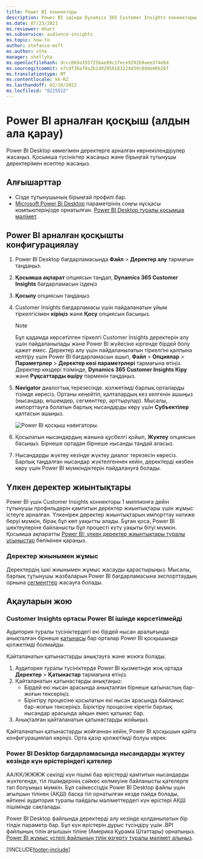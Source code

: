```yaml
---
title: Power BI коннекторы
description: Power BI ішінде Dynamics 365 Customer Insights коннекторын пайдалану жолы туралы ақпарат.
ms.date: 07/23/2021
ms.reviewer: mhart
ms.subservice: audience-insights
ms.topic: how-to
author: stefanie-msft
ms.author: sthe
manager: shellyha
ms.openlocfilehash: dccc069a355725bae09c1fece9292b9aee374e6d
ms.sourcegitcommit: e7cdf36a78a2b1dd2850183224d39c8dde46b26f
ms.translationtype: MT
ms.contentlocale: kk-KZ
ms.lasthandoff: 02/16/2022
ms.locfileid: "8225522"
---
```

# <a name="connector-for-power-bi-preview"></a>Power BI арналған қосқыш (алдын ала қарау)

Power BI Desktop көмегімен деректерге арналған көрнекілендірулер жасаңыз. Қосымша түсініктер жасаңыз және бірыңғай тұтынушы деректерімен есептер жасаңыз.

## <a name="prerequisites"></a>Алғышарттар

- Сізде тұтынушының бірыңғай профилі бар.
- [Microsoft Power BI Desktop](https://powerbi.microsoft.com/desktop/) параметрінің соңғы нұсқасы компьютеріңізде орнатылған. [Power BI Desktop туралы қосымша мәлімет](/power-bi/desktop-what-is-desktop).

## <a name="configure-the-connector-for-power-bi"></a>Power BI арналған қосқышты конфигурациялау

1. Power BI Desktop бағдарламасында **Файл** > **Деректер алу** тармағын таңдаңыз.

1. **Қосымша ақпарат** опциясын таңдап, **Dynamics 365 Customer Insights** бағдарламасын іздеңіз

1. **Қосылу** опциясын таңдаңыз.

1. Customer Insights бағдарламасы үшін пайдаланатын ұйым тіркелгісімен **кіріңіз** және **Қосу** опциясын басыңыз.
   > [!NOTE]
   > Бұл қадамда көрсетілген тіркелгі Customer Insights деректерін алу үшін пайдаланылады және Power BI жүйесіне кіргенде бірдей болу қажет емес. Деректер алу үшін пайдаланылатын тіркелгіні қалпына келтіру үшін Power BI бағдарламасын ашып, **Файл** > **Опциялар** > **Параметрлер** > **Деректер көзі параметрлері** тармағына өтіңіз. Деректер көздері тізімінде, **Dynamics 365 Customer Insights Кіру** және **Рұқсаттарды өшіру** пәрменін таңдаңыз.  

1. **Navigator** диалогтық терезесінде. қолжетімді барлық орталарды тізімде көресіз. Ортаны кеңейтіп, қалталардың кез келгенін ашыңыз (нысандар, өлшемдер, сегменттер, арттырулар). Мысалы, импорттауға болатын барлық нысандарды көру үшін **Субъектілер** қалтасын ашыңыз.

   ![Power BI қосқыш навигаторы.](media/power-bi-navigator.png "Power BI қосқыш навигаторы")

1. Қосылатын нысандардың жанына құсбелгі қойып, **Жүктеу** опциясын басыңыз. Бірнеше ортадан бірнеше нысанды таңдай аласыз.

1. Нысандарды жүктеу кезінде жүктеу диалог терезесін көресіз. Барлық таңдалған нысандар жүктелгеннен кейін, деректерді көзбен көру үшін Power BI мүмкіндіктерін пайдалануға болады.

## <a name="large-data-sets"></a>Үлкен деректер жиынтықтары

Power BI үшін Customer Insights коннекторы 1 миллионға дейін тұтынушы профильдерін қамтитын деректер жиынтықтары үшін жұмыс істеуге арналған. Үлкенірек деректер жиынтықтарын импорттау нәтиже беруі мүмкін, бірақ бұл көп уақытты алады. Бұған қоса, Power BI шектеулеріне байланысты бұл процесті күту уақыты бітуі мүмкін. Қосымша ақпаратты [Power BI: үлкен деректер жиынтықтары туралы ұсыныстар](/power-bi/admin/service-premium-what-is#large-datasets) бөлімінен қараңыз. 

### <a name="work-with-a-subset-of-data"></a>Деректер жиынымен жұмыс

Деректердің ішкі жиынымен жұмыс жасауды қарастырыңыз. Мысалы, барлық тұтынушы жазбаларын Power BI бағдарламасына экспорттаудың орнына [сегменттер](segments.md) жасауға болады.

## <a name="troubleshooting"></a>Ақауларын жою

### <a name="customer-insights-environment-doesnt-show-in-power-bi"></a>Customer Insights ортасы Power BI ішінде көрсетілмейді

Аудитория туралы түсініктердегі екі бірдей нысан аралығында анықталған бірнеше [қатынасы](relationships.md) бар орталар Power BI қосқышында қолжетімді болмайды.

Қайталанатын қатынастарды анықтауға және жоюға болады.

1. Аудитория туралы түсініктерде Power BI қызметінде жоқ ортада **Деректер** > **Қатынастар** тармағына өтіңіз.
2. Қайталанатын қатынастарды анықтаңыз:
   - Бірдей екі нысан арасында анықталған бірнеше қатынастың бар-жоғын тексеріңіз.
   - Біріктіру процесіне қосылатын екі нысан арасында байланыс бар-жоғын тексеріңіз. Біріктіру процесіне кіретін барлық нысандар арасында айқын емес қатынас бар.
3. Анықталған қайталанатын қатынастарды жойыңыз.

Қайталанатын қатынастарды жойғаннан кейін, Power BI қосқышын қайта конфигурациялап көріңіз. Орта қазір қолжетімді болуы керек.

### <a name="errors-on-date-fields-when-loading-entities-in-power-bi-desktop"></a>Power BI Desktop бағдарламасында нысандарды жүктеу кезінде күн өрістеріндегі қателер

АА/КК/ЖЖЖЖ секілді күн пішімі бар өрістерді қамтитын нысандарды жүктегенде, тіл пішімдерінің сәйкес келмеуіне байланысты қателерге тап болуыңыз мүмкін. Бұл сәйкессіздік Power BI Desktop файлы үшін ағылшын тілінен (АҚШ) басқа тіл орнатылған кезде пайда болады, өйткені аудитория туралы пайдалы мәліметтердегі күн өрістері АҚШ пішімінде сақталады.

Power BI Desktop файлында деректерді алу кезінде қолданылатын бір тілдік параметр бар. Бұл күн өрістерін дұрыс түсіндіру үшін .BPI файлының тілін ағылшын тіліне (Америка Құрама Штаттары) орнатыңыз. [Power BI жұмыс үстелі файлының тілін өзгерту туралы мәлімет алыңыз](/power-bi/fundamentals/supported-languages-countries-regions.md#choose-the-locale-for-importing-data-into-power-bi-desktop).

[!INCLUDE[footer-include](../includes/footer-banner.md)]
